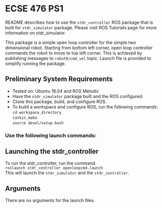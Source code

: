 # ECSE 476 PS1  
README describes how to use the ```stdr_controller``` ROS package that is built for ```stdr_simulator``` package. Please visit ROS Tutorials page for more information on stdr_simulator. <br>

This package is a simple open loop controller for the simple two dimensional robot. Starting from bottom left corner, open loop controller commands the robot to move to top left corner. This is achieved by publishing messages to ```robot0/cmd_vel``` topic. Launch file is provided to simplify running the package. 

## Preliminary System Requirements 
- Tested on: Ubuntu 18.04 and ROS Melodic
- Have the ```stdr_simulator``` package built and the ROS configured. 
- Clone this package, build, and configure ROS. 
- To build a workspace and configure ROS, run the following commands: <br>
```cd workspace_directory``` <br>
```catkin_make``` <br>
```source devel/setup.bash```

### Use the following launch commands:

## Launching the stdr_controller
To run the stdr_controller, run the command: <br> 
```roslaunch stdr_controller openloopcmd.launch``` <br> 
This will launch the ```stdr_simulator``` and the ```stdr_controller```.

## Arguments 
There are no arguments for the launch files. <br>

